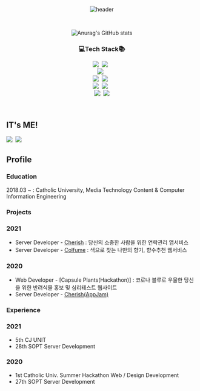 <div align=center>

![header](https://capsule-render.vercel.app/api?type=wave&color=FF4081&height=350&section=header&text=🍒Do%20it%20Dudu&fontSize=65&fontColor=FFFFFF)

<br>

![Anurag's GitHub stats](https://github-readme-stats.vercel.app/api?username=sssua-0928&count_private=true&show_icons=true&theme=buefy)

### 💻Tech Stack📚
<img src="https://img.shields.io/badge/Javascript-F7DF1E?style=for-the-badge&logo=Javascript&logoColor=white"/></a>&nbsp;&nbsp;<img src="https://img.shields.io/badge/TypeScript-3178C6?style=for-the-badge&logo=TypeScript&logoColor=white"/></a>&nbsp;&nbsp;<br>
<img src="https://img.shields.io/badge/Node.js-339933?style=for-the-badge&logo=Node.js&logoColor=white"/></a>&nbsp;&nbsp;
<br>
<img src="https://img.shields.io/badge/MySQL-4479A1?style=for-the-badge&logo=MySQL&logoColor=white"/></a>&nbsp;&nbsp;<img src="https://img.shields.io/badge/MongoDB-47A248?style=for-the-badge&logo=MongoDB&logoColor=white"/></a>&nbsp;&nbsp;
<br>
<img src="https://img.shields.io/badge/NGINX-009639?style=for-the-badge&logo=NGINX&logoColor=white"/></a>&nbsp;&nbsp;<img src="https://img.shields.io/badge/AWS-232F3E?style=for-the-badge&logo=Amazon-AWS&nbspAws&logoColor=white"/></a>&nbsp;&nbsp;
<br>
<img src="https://img.shields.io/badge/Git-F05032?style=for-the-badge&logo=Git&logoColor=white"/></a>&nbsp;&nbsp;<img src="https://img.shields.io/badge/GitHub Actions-2088FF?style=for-the-badge&logo=GitHub-Actions&logoColor=white"/></a>

</div>

<br>

## IT's ME!
<a href="https://www.instagram.com/sssua_0928/"><img src="https://img.shields.io/badge/Instagram-DD2A78?style=flat-square&logo=Instagram&logoColor=white&link=https://www.instagram.com/sssua_0928/"/></a>&nbsp;&nbsp;<a href="https://github.com/sssua-0028?tab=overview&from=2021-01-01&to=2021-01-09"><img src="https://img.shields.io/badge/GitHub-181717?style=flat-square&logo=Github&logoColor=white&link=https://www.instagram.com/sssua_0928/"/></a>

## Profile
### Education
2018.03 ~ : Catholic University, Media Technology Content & Computer Information Engineering

### Projects
### 2021
- Server Developer - [Cherish](https://github.com/TeamCherish/CherishServer) : 당신의 소중한 사람을 위한 연락관리 앱서비스
- Server Developer - [Colfume](https://github.com/colfume/back-2the-fumeture) : 색으로 찾는 나만의 향기, 향수추천 웹서비스

### 2020
- Web Developer - [Capsule Plants(Hackathon)] : 코로나 블루로 우울한 당신을 위한 반려식물 홍보 및 심리테스트 웹사이트
- Server Developer - [Cherish(AppJam)](https://github.com/TeamCherish/CherishServer) 

### Experience
### 2021
- 5th CJ UNIT
- 28th SOPT Server Development


### 2020
- 1st Catholic Univ. Summer Hackathon Web / Design Development
- 27th SOPT Server Development

<br>

<!--
**sssua-0928/sssua-0928** is a ✨ _special_ ✨ repository because its `README.md` (this file) appears on your GitHub profile.

Here are some ideas to get you started:

- 🔭 I’m currently working on ...
- 🌱 I’m currently learning ...
- 👯 I’m looking to collaborate on ...
- 🤔 I’m looking for help with ...
- 💬 Ask me about ...
- 📫 How to reach me: ...
- 😄 Pronouns: ...
- ⚡ Fun fact: ...
-->
